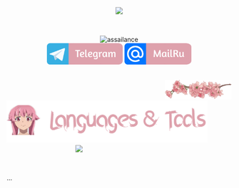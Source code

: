<p align="center"><img src="https://media1.tenor.com/m/h7ewYc7_Yp8AAAAC/future-diary-mirai-nikki.gif" width="800"/></p>

</br>

<p align="center">
  <img src="https://readme-typing-svg.demolab.com?font=Fira+Code&size=55&pause=200&color=dea1ac&center=true&random=false&height=100&lines=assailance" alt="assailance" />
  </br>
  <img src="images/telegram.png" width="170"/>
  <img src="images/mailru.png" width="150"/>
</p>

</br>

<img align="right" src="images/flower.png" width="150"/>
<!-- <img src="images/border.png" width="100%" height="0.5"/> -->

</br>

<!--   <img align="left" src="https://media1.tenor.com/m/iEfPnygQuroAAAAC/anime-looking-scared.gif" width="230"/> -->

## <img src="images/languages_title.png" width="450"/> <img align="right" src="https://media.tenor.com/mS0fUae_nrsAAAAM/kingstyle.gif" width="350"/>

</br>
</br>

<p align="left">
  ...
</p>
